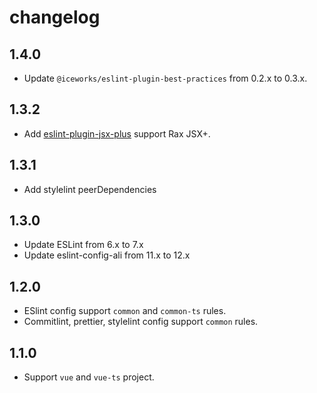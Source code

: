 # changelog

## 1.4.0 

- Update `@iceworks/eslint-plugin-best-practices` from 0.2.x to 0.3.x.

## 1.3.2

- Add [eslint-plugin-jsx-plus](https://github.com/jsx-plus/eslint-plugin-jsx-plus) support Rax JSX+.

## 1.3.1

- Add stylelint peerDependencies

## 1.3.0

- Update ESLint from 6.x to 7.x
- Update eslint-config-ali from 11.x to 12.x

## 1.2.0

- ESlint config support `common` and `common-ts` rules.
- Commitlint, prettier, stylelint config support `common` rules.

## 1.1.0

- Support `vue` and `vue-ts` project.
